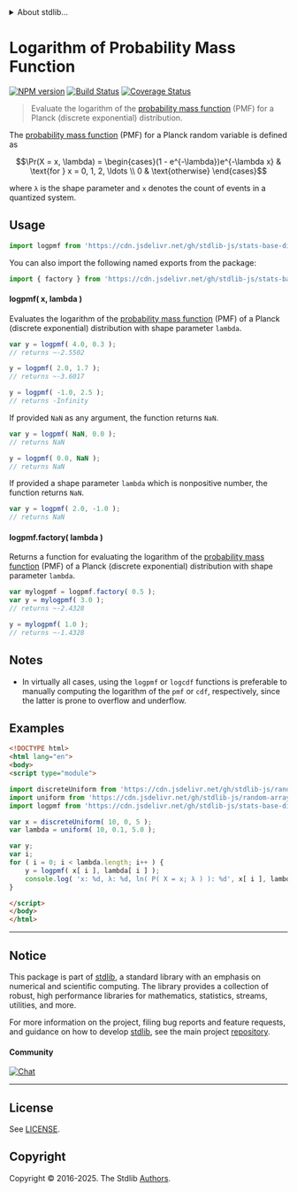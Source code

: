 <!--

@license Apache-2.0

Copyright (c) 2025 The Stdlib Authors.

Licensed under the Apache License, Version 2.0 (the "License");
you may not use this file except in compliance with the License.
You may obtain a copy of the License at

   http://www.apache.org/licenses/LICENSE-2.0

Unless required by applicable law or agreed to in writing, software
distributed under the License is distributed on an "AS IS" BASIS,
WITHOUT WARRANTIES OR CONDITIONS OF ANY KIND, either express or implied.
See the License for the specific language governing permissions and
limitations under the License.

-->


<details>
  <summary>
    About stdlib...
  </summary>
  <p>We believe in a future in which the web is a preferred environment for numerical computation. To help realize this future, we've built stdlib. stdlib is a standard library, with an emphasis on numerical and scientific computation, written in JavaScript (and C) for execution in browsers and in Node.js.</p>
  <p>The library is fully decomposable, being architected in such a way that you can swap out and mix and match APIs and functionality to cater to your exact preferences and use cases.</p>
  <p>When you use stdlib, you can be absolutely certain that you are using the most thorough, rigorous, well-written, studied, documented, tested, measured, and high-quality code out there.</p>
  <p>To join us in bringing numerical computing to the web, get started by checking us out on <a href="https://github.com/stdlib-js/stdlib">GitHub</a>, and please consider <a href="https://opencollective.com/stdlib">financially supporting stdlib</a>. We greatly appreciate your continued support!</p>
</details>

# Logarithm of Probability Mass Function

[![NPM version][npm-image]][npm-url] [![Build Status][test-image]][test-url] [![Coverage Status][coverage-image]][coverage-url] <!-- [![dependencies][dependencies-image]][dependencies-url] -->

> Evaluate the logarithm of the [probability mass function][pmf] (PMF) for a Planck (discrete exponential) distribution.

<section class="intro">

The [probability mass function][pmf] (PMF) for a Planck random variable is defined as

<!-- <equation class="equation" label="eq:planck_pmf" align="center" raw="\Pr(X = x, \lambda) = \begin{cases}(1 - e^{-\lambda})e^{-\lambda x} & \text{for } x = 0, 1, 2, \ldots \\ 0 & \text{otherwise} \end{cases}" alt="Probability mass function (PMF) for a Planck distribution."> -->

```math
\Pr(X = x, \lambda) = \begin{cases}(1 - e^{-\lambda})e^{-\lambda x} & \text{for } x = 0, 1, 2, \ldots \\ 0 & \text{otherwise} \end{cases}
```

<!-- </equation> -->

where `λ` is the shape parameter and `x` denotes the count of events in a quantized system.

</section>

<!-- /.intro -->



<section class="usage">

## Usage

```javascript
import logpmf from 'https://cdn.jsdelivr.net/gh/stdlib-js/stats-base-dists-planck-logpmf@esm/index.mjs';
```

You can also import the following named exports from the package:

```javascript
import { factory } from 'https://cdn.jsdelivr.net/gh/stdlib-js/stats-base-dists-planck-logpmf@esm/index.mjs';
```

#### logpmf( x, lambda )

Evaluates the logarithm of the [probability mass function][pmf] (PMF) of a Planck (discrete exponential) distribution with shape parameter `lambda`.

```javascript
var y = logpmf( 4.0, 0.3 );
// returns ~-2.5502

y = logpmf( 2.0, 1.7 );
// returns ~-3.6017

y = logpmf( -1.0, 2.5 );
// returns -Infinity
```

If provided `NaN` as any argument, the function returns `NaN`.

```javascript
var y = logpmf( NaN, 0.0 );
// returns NaN

y = logpmf( 0.0, NaN );
// returns NaN
```

If provided a shape parameter `lambda` which is nonpositive number, the function returns `NaN`.

```javascript
var y = logpmf( 2.0, -1.0 );
// returns NaN
```

#### logpmf.factory( lambda )

Returns a function for evaluating the logarithm of the [probability mass function][pmf] (PMF) of a Planck (discrete exponential) distribution with shape parameter `lambda`.

```javascript
var mylogpmf = logpmf.factory( 0.5 );
var y = mylogpmf( 3.0 );
// returns ~-2.4328

y = mylogpmf( 1.0 );
// returns ~-1.4328
```

</section>

<!-- /.usage -->

<section class="notes">

## Notes

-   In virtually all cases, using the `logpmf` or `logcdf` functions is preferable to manually computing the logarithm of the `pmf` or `cdf`, respectively, since the latter is prone to overflow and underflow.

</section>

<!-- /.notes -->

<section class="examples">

## Examples

<!-- eslint no-undef: "error" -->

```html
<!DOCTYPE html>
<html lang="en">
<body>
<script type="module">

import discreteUniform from 'https://cdn.jsdelivr.net/gh/stdlib-js/random-array-discrete-uniform@esm/index.mjs';
import uniform from 'https://cdn.jsdelivr.net/gh/stdlib-js/random-array-uniform@esm/index.mjs';
import logpmf from 'https://cdn.jsdelivr.net/gh/stdlib-js/stats-base-dists-planck-logpmf@esm/index.mjs';

var x = discreteUniform( 10, 0, 5 );
var lambda = uniform( 10, 0.1, 5.0 );

var y;
var i;
for ( i = 0; i < lambda.length; i++ ) {
    y = logpmf( x[ i ], lambda[ i ] );
    console.log( 'x: %d, λ: %d, ln( P( X = x; λ ) ): %d', x[ i ], lambda[ i ].toFixed( 4 ), y.toFixed( 4 ) );
}

</script>
</body>
</html>
```

</section>

<!-- /.examples -->

<!-- C interface documentation. -->



<!-- Section for related `stdlib` packages. Do not manually edit this section, as it is automatically populated. -->

<section class="related">

</section>

<!-- /.related -->

<!-- Section for all links. Make sure to keep an empty line after the `section` element and another before the `/section` close. -->


<section class="main-repo" >

* * *

## Notice

This package is part of [stdlib][stdlib], a standard library with an emphasis on numerical and scientific computing. The library provides a collection of robust, high performance libraries for mathematics, statistics, streams, utilities, and more.

For more information on the project, filing bug reports and feature requests, and guidance on how to develop [stdlib][stdlib], see the main project [repository][stdlib].

#### Community

[![Chat][chat-image]][chat-url]

---

## License

See [LICENSE][stdlib-license].


## Copyright

Copyright &copy; 2016-2025. The Stdlib [Authors][stdlib-authors].

</section>

<!-- /.stdlib -->

<!-- Section for all links. Make sure to keep an empty line after the `section` element and another before the `/section` close. -->

<section class="links">

[npm-image]: http://img.shields.io/npm/v/@stdlib/stats-base-dists-planck-logpmf.svg
[npm-url]: https://npmjs.org/package/@stdlib/stats-base-dists-planck-logpmf

[test-image]: https://github.com/stdlib-js/stats-base-dists-planck-logpmf/actions/workflows/test.yml/badge.svg?branch=main
[test-url]: https://github.com/stdlib-js/stats-base-dists-planck-logpmf/actions/workflows/test.yml?query=branch:main

[coverage-image]: https://img.shields.io/codecov/c/github/stdlib-js/stats-base-dists-planck-logpmf/main.svg
[coverage-url]: https://codecov.io/github/stdlib-js/stats-base-dists-planck-logpmf?branch=main

<!--

[dependencies-image]: https://img.shields.io/david/stdlib-js/stats-base-dists-planck-logpmf.svg
[dependencies-url]: https://david-dm.org/stdlib-js/stats-base-dists-planck-logpmf/main

-->

[chat-image]: https://img.shields.io/gitter/room/stdlib-js/stdlib.svg
[chat-url]: https://app.gitter.im/#/room/#stdlib-js_stdlib:gitter.im

[stdlib]: https://github.com/stdlib-js/stdlib

[stdlib-authors]: https://github.com/stdlib-js/stdlib/graphs/contributors

[umd]: https://github.com/umdjs/umd
[es-module]: https://developer.mozilla.org/en-US/docs/Web/JavaScript/Guide/Modules

[deno-url]: https://github.com/stdlib-js/stats-base-dists-planck-logpmf/tree/deno
[deno-readme]: https://github.com/stdlib-js/stats-base-dists-planck-logpmf/blob/deno/README.md
[umd-url]: https://github.com/stdlib-js/stats-base-dists-planck-logpmf/tree/umd
[umd-readme]: https://github.com/stdlib-js/stats-base-dists-planck-logpmf/blob/umd/README.md
[esm-url]: https://github.com/stdlib-js/stats-base-dists-planck-logpmf/tree/esm
[esm-readme]: https://github.com/stdlib-js/stats-base-dists-planck-logpmf/blob/esm/README.md
[branches-url]: https://github.com/stdlib-js/stats-base-dists-planck-logpmf/blob/main/branches.md

[stdlib-license]: https://raw.githubusercontent.com/stdlib-js/stats-base-dists-planck-logpmf/main/LICENSE

[pmf]: https://en.wikipedia.org/wiki/Probability_mass_function

</section>

<!-- /.links -->

